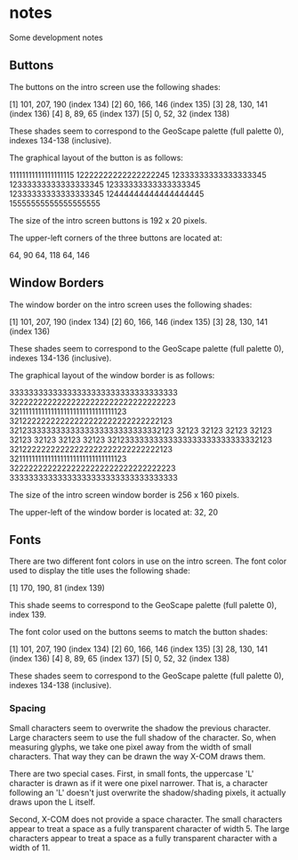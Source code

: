 # notes
Some development notes

## Buttons
The buttons on the intro screen use the following shades:

[1] 101, 207, 190   (index 134)
[2] 60, 166, 146    (index 135)
[3] 28, 130, 141    (index 136)
[4] 8, 89, 65       (index 137)
[5] 0, 52, 32       (index 138)

These shades seem to correspond to the GeoScape palette (full palette 0),
indexes 134-138 (inclusive).

The graphical layout of the button is as follows:

11111111111111111115
12222222222222222245
12333333333333333345
12333333333333333345
12333333333333333345
12333333333333333345
12444444444444444445
15555555555555555555

The size of the intro screen buttons is 192 x 20 pixels.

The upper-left corners of the three buttons are located at:

64, 90
64, 118
64, 146

## Window Borders
The window border on the intro screen uses the following shades:

[1] 101, 207, 190   (index 134)
[2] 60, 166, 146    (index 135)
[3] 28, 130, 141    (index 136)

These shades seem to correspond to the GeoScape palette (full palette 0),
indexes 134-136 (inclusive).

The graphical layout of the window border is as follows:

33333333333333333333333333333333333
32222222222222222222222222222222223
32111111111111111111111111111111123
32122222222222222222222222222222123
32123333333333333333333333333332123
32123                         32123
32123                         32123
32123                         32123
32123                         32123
32123333333333333333333333333332123
32122222222222222222222222222222123
32111111111111111111111111111111123
32222222222222222222222222222222223
33333333333333333333333333333333333

The size of the intro screen window border is 256 x 160 pixels.

The upper-left of the window border is located at: 32, 20

## Fonts
There are two different font colors in use on the intro screen. The
font color used to display the title uses the following shade:

[1] 170, 190, 81    (index 139)

This shade seems to correspond to the GeoScape palette (full palette 0),
index 139.

The font color used on the buttons seems to match the button
shades:

[1] 101, 207, 190   (index 134)
[2] 60, 166, 146    (index 135)
[3] 28, 130, 141    (index 136)
[4] 8, 89, 65       (index 137)
[5] 0, 52, 32       (index 138)

These shades seem to correspond to the GeoScape palette (full palette 0),
indexes 134-138 (inclusive).

### Spacing
Small characters seem to overwrite the shadow the previous character.
Large characters seem to use the full shadow of the character.
So, when measuring glyphs, we take one pixel away from the width of
small characters. That way they can be drawn the way X-COM draws them.

There are two special cases. First, in small fonts, the uppercase 'L'
character is drawn as if it were one pixel narrower. That is, a
character following an 'L' doesn't just overwrite the shadow/shading
pixels, it actually draws upon the L itself.

Second, X-COM does not provide a space character. The small characters
appear to treat a space as a fully transparent character of width 5.
The large characters appear to treat a space as a fully transparent
character with a width of 11.
